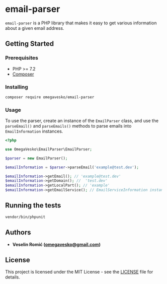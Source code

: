 # email-parser

`email-parser` is a PHP library that makes it easy to get various information 
about a given email address.

## Getting Started

### Prerequisites

- PHP >= 7.2
- [Composer](https://getcomposer.org/)

### Installing

```bash
composer require omegavesko/email-parser
```

### Usage

To use the parser, create an instance of the `EmailParser` class, and use the 
`parseEmail()` and `parseEmails()` methods to parse emails into `EmailInformation` 
instances.

```php
<?php

use OmegaVesko\EmailParser\EmailParser;

$parser = new EmailParser();

$emailInformation = $parser->parseEmail('example@test.dev');

$emailInformation->getEmail(); // 'example@test.dev'
$emailInformation->getDomain(); //  'test.dev'
$emailInformation->getLocalPart(); // 'example'
$emailInformation->getEmailService(); // EmailServiceInformation instance (or null)

```

## Running the tests

```bash
vendor/bin/phpunit
```

## Authors

* **Veselin Romić (omegavesko@gmail.com)**

## License

This project is licensed under the MIT License - see the [LICENSE](LICENSE) 
file for details.
